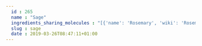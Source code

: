 ```yaml
---
  id : 265
  name : "Sage"
  ingredients_sharing_molecules : "[{'name': 'Rosemary', 'wiki': 'Rosemary', 'id': 264, 'category': 'Herb', 'common_molecules': [89594, 6549, 5280443, 10582, 7460, 6054, 7284, 527, 9064, 638278, 6072, 5280598, 8468, 637775, 5363388, 644104, 5280511, 650, 7461, 5367719, 13144, 442355, 441005, 4788, 159055, 26049, 6986, 247, 61020, 8452, 11142, 853433, 638011, 1889, 15394, 5280445, 637566, 240, 33931, 7462, 5365811, 8130, 798, 6569, 2758, 5281617, 5281515, 64685, 6432404, 6561, 442428, 12306047, 6448, 637542, 441484, 22311, 261491, 107971, 5284639, 10448, 11463, 338, 7288, 8723, 6508206, 8294, 11552, 79803, 11744854, 6050, 6654, 7463, 17868, 5318042, 31260, 2345, 5280863, 442501, 784, 8857, 439341, 7150, 5280343, 1549026, 126, 7654, 7847, 445070, 91354, 768, 14529, 18818, 323, 11230, 1183, 1110, 9862, 5281553, 5281708, 637511, 31253, 5320250, 5284503, 802, 111037, 72, 61503, 643941, 18827, 999, 439246, 244, 8768, 5281654, 10393, 26447, 439263, 1130, 454, 5281516, 107, 878, 444539, 6321405, 5322111, 14896, 18635, 7858, 6989, 6616, 442009, 5315892, 11509, 324224, 180, 6184, 643779, 6251, 439533, 11128, 998]}, {'name': 'Oregano', 'wiki': 'Oregano', 'id': 337, 'category': 'Spice', 'common_molecules': [89594, 6549, 5280443, 5280598, 7460, 6054, 7284, 527, 638278, 6072, 8468, 637775, 5363388, 644104, 5280511, 650, 7461, 5367719, 13144, 442355, 441005, 4788, 159055, 26049, 6986, 247, 61020, 8452, 11142, 853433, 638011, 1889, 15394, 5280445, 637566, 240, 33931, 7462, 5365811, 522266, 8130, 798, 6569, 2758, 5281515, 64685, 6432404, 6561, 442428, 12306047, 5315594, 6448, 637542, 441484, 22311, 261491, 107971, 5284639, 10448, 11463, 338, 7288, 8723, 6508206, 8294, 11552, 79803, 11744854, 6050, 6654, 7463, 17868, 5318042, 31260, 2345, 5280863, 442501, 784, 10393, 439341, 519662, 5280343, 1549026, 126, 7654, 7847, 445070, 91354, 768, 14529, 18818, 323, 11230, 7150, 1183, 1110, 9862, 5281553, 5281708, 637511, 31253, 5320250, 5284503, 802, 111037, 72, 61503, 643941, 18827, 999, 439246, 244, 8768, 5281654, 26447, 439263, 1130, 454, 5281516, 107, 878, 444539, 6321405, 14896, 18635, 7858, 6989, 6616, 8857, 5315892, 11509, 324224, 180, 6184, 643779, 6251, 439533, 11128, 998]}, {'name': 'Spearmint', 'wiki': 'Spearmint', 'id': 266, 'category': 'Herb', 'common_molecules': [89594, 6549, 5280443, 10582, 7460, 8294, 6054, 5280598, 527, 638278, 6072, 8468, 5320250, 5363388, 644104, 5280511, 650, 7461, 5367719, 13144, 442355, 441005, 4788, 637775, 26049, 6986, 247, 61020, 8452, 439250, 853433, 638011, 1889, 15394, 5280445, 637566, 11230, 240, 33931, 7462, 5365811, 522266, 8130, 798, 6569, 2758, 5281515, 64685, 7284, 6432404, 6561, 6448, 637542, 441484, 22311, 107971, 5284639, 10448, 11463, 338, 7288, 8723, 6508206, 92116, 11552, 79803, 11744854, 6050, 6654, 7463, 17868, 5318042, 5367681, 31260, 2345, 5280863, 442501, 784, 10393, 439341, 519662, 5280343, 1549026, 126, 7654, 7847, 445070, 91354, 768, 14529, 18818, 323, 94174, 7150, 1183, 1110, 9862, 5281553, 5281708, 637511, 31253, 5284503, 802, 111037, 72, 61503, 643941, 18827, 999, 439246, 244, 16666, 8768, 26447, 439263, 1130, 454, 5281516, 107, 878, 444539, 5322111, 14896, 18635, 7858, 6989, 6616, 8857, 5315892, 11509, 324224, 180, 6184, 643779, 6251, 439533, 11128, 998]}, {'name': 'Basil', 'wiki': 'Basil', 'id': 250, 'category': 'Herb', 'common_molecules': [89594, 6549, 5280443, 5280598, 6054, 7284, 527, 638278, 6072, 8468, 637775, 5363388, 644104, 5280511, 650, 7461, 5367719, 13144, 442355, 441005, 4788, 159055, 26049, 6986, 247, 61020, 8452, 853433, 638011, 1889, 15394, 5280445, 637566, 240, 33931, 7462, 5365811, 522266, 8130, 798, 6569, 2758, 5281617, 5281515, 64685, 6432404, 6561, 12306047, 6448, 637542, 441484, 22311, 261491, 107971, 5284639, 10448, 11463, 338, 7288, 8723, 6508206, 8294, 11552, 79803, 11744854, 6050, 6654, 7463, 6431015, 5318042, 31260, 2345, 5280863, 442501, 784, 10393, 439341, 7150, 5280343, 1549026, 126, 7654, 7847, 445070, 768, 18818, 323, 11230, 1183, 1110, 9862, 5281553, 5281708, 637511, 31253, 5320250, 5284503, 802, 111037, 72, 61503, 643941, 18827, 999, 439246, 244, 16666, 8768, 5281654, 26447, 439263, 1130, 454, 5281516, 107, 878, 444539, 6321405, 5322111, 14896, 18635, 7858, 6989, 6616, 8857, 5315892, 11509, 324224, 180, 6184, 643779, 6251, 439533, 11128, 998]}, {'name': 'Marjoram', 'wiki': 'Marjoram', 'id': 335, 'category': 'Spice', 'common_molecules': [89594, 6549, 5280443, 5280598, 7460, 6054, 7284, 527, 9064, 12305247, 638278, 6072, 8468, 637775, 5363388, 644104, 5280511, 650, 7461, 5367719, 13144, 442355, 441005, 4788, 159055, 26049, 6986, 247, 61020, 8452, 11142, 853433, 638011, 1889, 15394, 5280445, 637566, 240, 33931, 7462, 5365811, 8130, 798, 6569, 2758, 5281515, 64685, 6432404, 6561, 442428, 12306047, 6448, 637542, 441484, 22311, 261491, 107971, 5284639, 10448, 11463, 338, 7288, 8723, 6508206, 8294, 11552, 79803, 11744854, 6050, 6654, 7463, 17868, 5318042, 31260, 2345, 5280863, 442501, 784, 10393, 439341, 7150, 5280343, 1549026, 126, 7654, 7847, 445070, 91354, 768, 14529, 18818, 323, 11230, 1183, 1110, 9862, 5281553, 5281708, 637511, 31253, 5320250, 5284503, 802, 111037, 72, 61503, 643941, 18827, 999, 439246, 244, 16666, 8768, 26447, 439263, 1130, 454, 107, 878, 444539, 14896, 18635, 7858, 6989, 6616, 8857, 5315892, 11509, 180, 6184, 643779, 6251, 439533, 11128, 998]}]"
  slug : sage
  date : 2019-03-26T08:47:11+01:00
---
```



